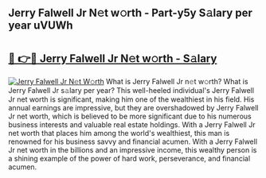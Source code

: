 ## Jerry Falwell Jr N𝚎t w𝚘rth - Part-y5y S𝚊lary per year uVUWh

# <h2><a href="http://gc1whw.nevu.top/?p=Jerry+Falwell+Jr">🔗 👉🔴 Jerry Falwell Jr N𝚎t w𝚘rth - S𝚊lary</a></h2>

[![Jerry Falwell Jr N𝚎t W𝚘rth](https://i.imgur.com/Oavwk0R.jpeg)](http://gc1whw.nevu.top/?p=Jerry+Falwell+Jr)
What is Jerry Falwell Jr n𝚎t w𝚘rth? What is Jerry Falwell Jr s𝚊lary per year?
This well-heeled individual's Jerry Falwell Jr net worth is significant, making him one of the wealthiest in his field. His annual earnings are impressive, but they are overshadowed by Jerry Falwell Jr net worth, which is believed to be more significant due to his numerous business interests and valuable real estate holdings. With a Jerry Falwell Jr net worth that places him among the world's wealthiest, this man is renowned for his business savvy and financial acumen. With a Jerry Falwell Jr net worth in the billions and an impressive income, this wealthy person is a shining example of the power of hard work, perseverance, and financial acumen.
